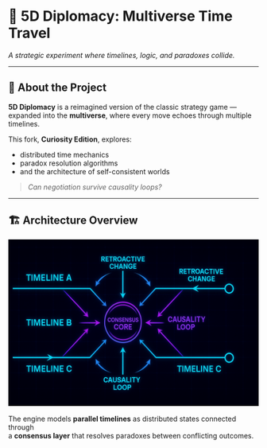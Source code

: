 # 🌌 5D Diplomacy: Multiverse Time Travel

_A strategic experiment where timelines, logic, and paradoxes collide._

---

## 🧠 About the Project

**5D Diplomacy** is a reimagined version of the classic strategy game —  
expanded into the **multiverse**, where every move echoes through multiple timelines.

This fork, **Curiosity Edition**, explores:
- distributed time mechanics  
- paradox resolution algorithms  
- and the architecture of self-consistent worlds

> _Can negotiation survive causality loops?_

---

## 🏗 Architecture Overview

![Multiverse Architecture Diagram](./multiverse-diagram.png)

The engine models **parallel timelines** as distributed states connected through  
a **consensus layer** that resolves paradoxes between conflicting outcomes.

